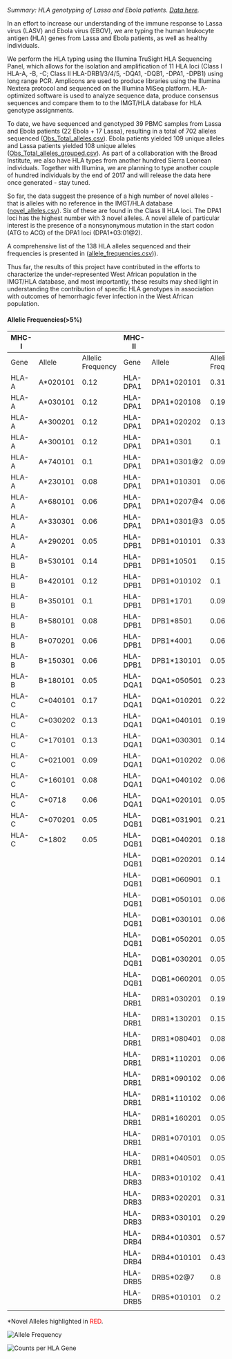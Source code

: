 *Summary: HLA genotyping of Lassa and Ebola patients. [Data here](https://github.com/andersen-lab/lassa-ebola-hla).*

In an effort to increase our understanding of the immune response to Lassa virus (LASV) and Ebola virus (EBOV), we are typing the human leukocyte antigen (HLA) genes from Lassa and Ebola patients, as well as healthy individuals.

We perform the HLA typing using the Illumina TruSight HLA Sequencing Panel, which allows for the isolation and amplification of 11 HLA loci (Class I HLA-A, -B, -C; Class II HLA-DRB1/3/4/5, -DQA1, -DQB1, -DPA1, -DPB1) using long range PCR. Amplicons are used to produce libraries using the Illumina Nextera protocol and sequenced on the Illumina MiSeq platform. HLA-optimized software is used to analyze sequence data, produce consensus sequences and compare them to to the IMGT/HLA database for HLA genotype assignments.

To date, we have sequenced and genotyped 39 PBMC samples from Lassa and Ebola patients (22 Ebola + 17 Lassa), resulting in a total of 702 alleles sequenced ([Obs_Total_alleles.csv](https://github.com/andersen-lab/lassa-ebola-hla/blob/master/Obs_Total_alleles.csv)). Ebola patients yielded 109 unique alleles and Lassa patients yielded 108 unique alleles ([Obs_Total_alleles_grouped.csv](https://github.com/andersen-lab/lassa-ebola-hla/blob/master/Obs_Total_alleles_grouped.csv)). As part of a collaboration with the Broad Institute, we also have HLA types from another hundred Sierra Leonean individuals. Together with Illumina, we are planning to type another couple of hundred individuals by the end of 2017 and will release the data here once generated - stay tuned.

So far, the data suggest the presence of a high number of novel alleles - that is alleles with no reference in the IMGT/HLA database ([novel_alleles.csv](https://github.com/andersen-lab/lassa-ebola-hla/blob/master/novel_alleles.csv)). Six of these are found in the Class II HLA loci. The DPA1 loci has the highest number with 3 novel alleles. A novel allele of particular interest is the presence of a nonsynonymous mutation in the start codon (ATG to ACG) of the DPA1 loci (DPA1*03:01@2). 

A comprehensive list of the 138 HLA alleles sequenced and their frequencies is presented in ([allele_frequencies.csv](https://github.com/andersen-lab/lassa-ebola-hla/blob/master/allele_frequencies.csv))). 

Thus far, the results of this project have contributed in the efforts to characterize the under-represented West African population in the IMGT/HLA database, and most importantly, these results may shed light in understanding the contribution of specific HLA genotypes in association with outcomes of hemorrhagic fever infection in the West African population. 

#### Allelic Frequencies(>5%)

| MHC-I |          |                   | MHC-II   |             |                   |
| ---   | ---      |               --- | ---      | ---         |               --- |
| Gene  | Allele   | Allelic Frequency | Gene     | Allele      | Allelic Frequency |
| HLA-A | A*020101 |              0.12 | HLA-DPA1 | DPA1*020101 |              0.31 |
| HLA-A | A*030101 |              0.12 | HLA-DPA1 | DPA1*020108 |              0.19 |
| HLA-A | A*300201 |              0.12 | HLA-DPA1 | DPA1*020202 |              0.13 |
| HLA-A | A*300101 |              0.12 | HLA-DPA1 | DPA1*0301   |               0.1 |
| HLA-A | A*740101 |               0.1 | HLA-DPA1 | DPA1*0301@2 |              0.09 |
| HLA-A | A*230101 |              0.08 | HLA-DPA1 | DPA1*010301 |              0.06 |
| HLA-A | A*680101 |              0.06 | HLA-DPA1 | DPA1*0207@4 |              0.06 |
| HLA-A | A*330301 |              0.06 | HLA-DPA1 | DPA1*0301@3 |              0.05 |
| HLA-A | A*290201 |              0.05 | HLA-DPB1 | DPB1*010101 |              0.33 |
| HLA-B | B*530101 |              0.14 | HLA-DPB1 | DPB1*10501  |              0.15 |
| HLA-B | B*420101 |              0.12 | HLA-DPB1 | DPB1*010102 |               0.1 |
| HLA-B | B*350101 |               0.1 | HLA-DPB1 | DPB1*1701   |              0.09 |
| HLA-B | B*580101 |              0.08 | HLA-DPB1 | DPB1*8501   |              0.06 |
| HLA-B | B*070201 |              0.06 | HLA-DPB1 | DPB1*4001   |              0.06 |
| HLA-B | B*150301 |              0.06 | HLA-DPB1 | DPB1*130101 |              0.05 |
| HLA-B | B*180101 |              0.05 | HLA-DQA1 | DQA1*050501 |              0.23 |
| HLA-C | C*040101 |              0.17 | HLA-DQA1 | DQA1*010201 |              0.22 |
| HLA-C | C*030202 |              0.13 | HLA-DQA1 | DQA1*040101 |              0.19 |
| HLA-C | C*170101 |              0.13 | HLA-DQA1 | DQA1*030301 |              0.14 |
| HLA-C | C*021001 |              0.09 | HLA-DQA1 | DQA1*010202 |              0.06 |
| HLA-C | C*160101 |              0.08 | HLA-DQA1 | DQA1*040102 |              0.06 |
| HLA-C | C*0718   |              0.06 | HLA-DQA1 | DQA1*020101 |              0.05 |
| HLA-C | C*070201 |              0.05 | HLA-DQB1 | DQB1*031901 |              0.21 |
| HLA-C | C*1802   |              0.05 | HLA-DQB1 | DQB1*040201 |              0.18 |
|       |          |                   | HLA-DQB1 | DQB1*020201 |              0.14 |
|       |          |                   | HLA-DQB1 | DQB1*060901 |               0.1 |
|       |          |                   | HLA-DQB1 | DQB1*050101 |              0.06 |
|       |          |                   | HLA-DQB1 | DQB1*030101 |              0.06 |
|       |          |                   | HLA-DQB1 | DQB1*050201 |              0.05 |
|       |          |                   | HLA-DQB1 | DQB1*030201 |              0.05 |
|       |          |                   | HLA-DQB1 | DQB1*060201 |              0.05 |
|       |          |                   | HLA-DRB1 | DRB1*030201 |              0.19 |
|       |          |                   | HLA-DRB1 | DRB1*130201 |              0.15 |
|       |          |                   | HLA-DRB1 | DRB1*080401 |              0.08 |
|       |          |                   | HLA-DRB1 | DRB1*110201 |              0.06 |
|       |          |                   | HLA-DRB1 | DRB1*090102 |              0.06 |
|       |          |                   | HLA-DRB1 | DRB1*110102 |              0.06 |
|       |          |                   | HLA-DRB1 | DRB1*160201 |              0.05 |
|       |          |                   | HLA-DRB1 | DRB1*070101 |              0.05 |
|       |          |                   | HLA-DRB1 | DRB1*040501 |              0.05 |
|       |          |                   | HLA-DRB3 | DRB3*010102 |              0.41 |
|       |          |                   | HLA-DRB3 | DRB3*020201 |              0.31 |
|       |          |                   | HLA-DRB3 | DRB3*030101 |              0.29 |
|       |          |                   | HLA-DRB4 | DRB4*010301 |              0.57 |
|       |          |                   | HLA-DRB4 | DRB4*010101 |              0.43 |
|       |          |                   | HLA-DRB5 | DRB5*02@7   |               0.8 |
|       |          |                   | HLA-DRB5 | DRB5*010101 |               0.2 |
|       |          |                   |          |             |                   |

\*Novel Alleles highlighted in <span style="color: red;">RED</span>.

![Allele Frequency](https://raw.githubusercontent.com/andersen-lab/lassa-ebola-hla/master/img/allelic_frequency.png)

![Counts per HLA Gene](https://raw.githubusercontent.com/andersen-lab/lassa-ebola-hla/master/img/counts.png)
